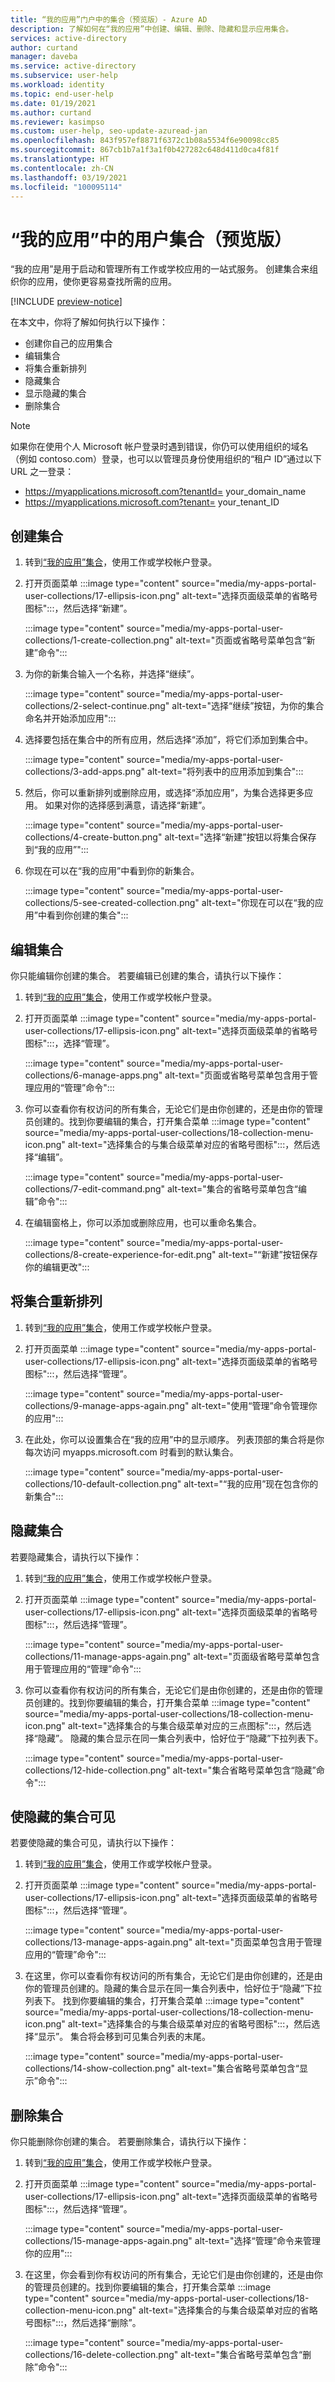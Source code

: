 ```yaml
---
title: “我的应用”门户中的集合（预览版）- Azure AD
description: 了解如何在“我的应用”中创建、编辑、删除、隐藏和显示应用集合。
services: active-directory
author: curtand
manager: daveba
ms.service: active-directory
ms.subservice: user-help
ms.workload: identity
ms.topic: end-user-help
ms.date: 01/19/2021
ms.author: curtand
ms.reviewer: kasimpso
ms.custom: user-help, seo-update-azuread-jan
ms.openlocfilehash: 843f957ef8871f6372c1b08a5534f6e90098cc85
ms.sourcegitcommit: 867cb1b7a1f3a1f0b427282c648d411d0ca4f81f
ms.translationtype: HT
ms.contentlocale: zh-CN
ms.lasthandoff: 03/19/2021
ms.locfileid: "100095114"
---
```

# <a name="user-collections-preview-in-my-apps"></a>“我的应用”中的用户集合（预览版）

“我的应用”是用于启动和管理所有工作或学校应用的一站式服务。 创建集合来组织你的应用，使你更容易查找所需的应用。

[!INCLUDE [preview-notice](../../../includes/active-directory-end-user-my-apps-and-workspaces.md)]

在本文中，你将了解如何执行以下操作：

- 创建你自己的应用集合
- 编辑集合
- 将集合重新排列
- 隐藏集合
- 显示隐藏的集合
- 删除集合

>[!Note]
>如果你在使用个人 Microsoft 帐户登录时遇到错误，你仍可以使用组织的域名（例如 contoso.com）登录，也可以以管理员身份使用组织的“租户 ID”通过以下 URL 之一登录：
>
>   - https://myapplications.microsoft.com?tenantId= your_domain_name
>   - https://myapplications.microsoft.com?tenant= your_tenant_ID

## <a name="create-a-collection"></a>创建集合

1. 转到[“我的应用”集合](https://myapplications.microsoft.com/?endUserCollections)，使用工作或学校帐户登录。
1. 打开页面菜单 :::image type="content" source="media/my-apps-portal-user-collections/17-ellipsis-icon.png" alt-text="选择页面级菜单的省略号图标":::，然后选择“新建”。  

    :::image type="content" source="media/my-apps-portal-user-collections/1-create-collection.png" alt-text="页面或省略号菜单包含“新建”命令":::

1. 为你的新集合输入一个名称，并选择“继续”。

    :::image type="content" source="media/my-apps-portal-user-collections/2-select-continue.png" alt-text="选择“继续”按钮，为你的集合命名并开始添加应用":::

1. 选择要包括在集合中的所有应用，然后选择“添加”，将它们添加到集合中。  

    :::image type="content" source="media/my-apps-portal-user-collections/3-add-apps.png" alt-text="将列表中的应用添加到集合":::

1. 然后，你可以重新排列或删除应用，或选择“添加应用”，为集合选择更多应用。 如果对你的选择感到满意，请选择“新建”。  

    :::image type="content" source="media/my-apps-portal-user-collections/4-create-button.png" alt-text="选择“新建”按钮以将集合保存到“我的应用”":::

1. 你现在可以在“我的应用”中看到你的新集合。

    :::image type="content" source="media/my-apps-portal-user-collections/5-see-created-collection.png" alt-text="你现在可以在“我的应用”中看到你创建的集合":::

## <a name="edit-collections"></a>编辑集合

你只能编辑你创建的集合。 若要编辑已创建的集合，请执行以下操作：

1. 转到[“我的应用”集合](https://myapplications.microsoft.com/?endUserCollections)，使用工作或学校帐户登录。
1. 打开页面菜单 :::image type="content" source="media/my-apps-portal-user-collections/17-ellipsis-icon.png" alt-text="选择页面级菜单的省略号图标":::，选择“管理”。  

    :::image type="content" source="media/my-apps-portal-user-collections/6-manage-apps.png" alt-text="页面或省略号菜单包含用于管理应用的“管理”命令":::

1. 你可以查看你有权访问的所有集合，无论它们是由你创建的，还是由你的管理员创建的。找到你要编辑的集合，打开集合菜单 :::image type="content" source="media/my-apps-portal-user-collections/18-collection-menu-icon.png" alt-text="选择集合的与集合级菜单对应的省略号图标":::，然后选择“编辑”。

    :::image type="content" source="media/my-apps-portal-user-collections/7-edit-command.png" alt-text="集合的省略号菜单包含“编辑”命令":::

1. 在编辑窗格上，你可以添加或删除应用，也可以重命名集合。  

    :::image type="content" source="media/my-apps-portal-user-collections/8-create-experience-for-edit.png" alt-text="“新建”按钮保存你的编辑更改":::

## <a name="reorder-collections"></a>将集合重新排列

1. 转到[“我的应用”集合](https://myapplications.microsoft.com/?endUserCollections)，使用工作或学校帐户登录。
1. 打开页面菜单 :::image type="content" source="media/my-apps-portal-user-collections/17-ellipsis-icon.png" alt-text="选择页面级菜单的省略号图标":::，然后选择“管理”。  

    :::image type="content" source="media/my-apps-portal-user-collections/9-manage-apps-again.png" alt-text="使用“管理”命令管理你的应用":::

1. 在此处，你可以设置集合在“我的应用”中的显示顺序。 列表顶部的集合将是你每次访问 myapps.microsoft.com 时看到的默认集合。  

    :::image type="content" source="media/my-apps-portal-user-collections/10-default-collection.png" alt-text="“我的应用”现在包含你的新集合":::

## <a name="hide-collections"></a>隐藏集合

若要隐藏集合，请执行以下操作：

1. 转到[“我的应用”集合](https://myapplications.microsoft.com/?endUserCollections)，使用工作或学校帐户登录。
1. 打开页面菜单 :::image type="content" source="media/my-apps-portal-user-collections/17-ellipsis-icon.png" alt-text="选择页面级菜单的省略号图标":::，然后选择“管理”。

    :::image type="content" source="media/my-apps-portal-user-collections/11-manage-apps-again.png" alt-text="页面级省略号菜单包含用于管理应用的“管理”命令":::

1. 你可以查看你有权访问的所有集合，无论它们是由你创建的，还是由你的管理员创建的。找到你要编辑的集合，打开集合菜单 :::image type="content" source="media/my-apps-portal-user-collections/18-collection-menu-icon.png" alt-text="选择集合的与集合级菜单对应的三点图标":::，然后选择“隐藏”。 隐藏的集合显示在同一集合列表中，恰好位于“隐藏”下拉列表下。  

    :::image type="content" source="media/my-apps-portal-user-collections/12-hide-collection.png" alt-text="集合省略号菜单包含“隐藏”命令":::

## <a name="make-hidden-collections-visible"></a>使隐藏的集合可见

若要使隐藏的集合可见，请执行以下操作：

1. 转到[“我的应用”集合](https://myapplications.microsoft.com/?endUserCollections)，使用工作或学校帐户登录。

1. 打开页面菜单 :::image type="content" source="media/my-apps-portal-user-collections/17-ellipsis-icon.png" alt-text="选择页面级菜单的省略号图标":::，然后选择“管理”。

    :::image type="content" source="media/my-apps-portal-user-collections/13-manage-apps-again.png" alt-text="页面菜单包含用于管理应用的“管理”命令":::

1. 在这里，你可以查看你有权访问的所有集合，无论它们是由你创建的，还是由你的管理员创建的。隐藏的集合显示在同一集合列表中，恰好位于“隐藏”下拉列表下。 找到你要编辑的集合，打开集合菜单 :::image type="content" source="media/my-apps-portal-user-collections/18-collection-menu-icon.png" alt-text="选择集合的与集合级菜单对应的省略号图标":::，然后选择“显示”。 集合将会移到可见集合列表的末尾。

    :::image type="content" source="media/my-apps-portal-user-collections/14-show-collection.png" alt-text="集合省略号菜单包含“显示”命令":::

## <a name="delete-collections"></a>删除集合

你只能删除你创建的集合。 若要删除集合，请执行以下操作：

1. 转到[“我的应用”集合](https://myapplications.microsoft.com/?endUserCollections)，使用工作或学校帐户登录。
1. 打开页面菜单 :::image type="content" source="media/my-apps-portal-user-collections/17-ellipsis-icon.png" alt-text="选择页面级菜单的省略号图标":::，然后选择“管理”。

    :::image type="content" source="media/my-apps-portal-user-collections/15-manage-apps-again.png" alt-text="选择“管理”命令来管理你的应用":::

1. 在这里，你会看到你有权访问的所有集合，无论它们是由你创建的，还是由你的管理员创建的。找到你要编辑的集合，打开集合菜单 :::image type="content" source="media/my-apps-portal-user-collections/18-collection-menu-icon.png" alt-text="选择集合的与集合级菜单对应的省略号图标":::，然后选择“删除”。  

    :::image type="content" source="media/my-apps-portal-user-collections/16-delete-collection.png" alt-text="集合省略号菜单包含“删除”命令":::
